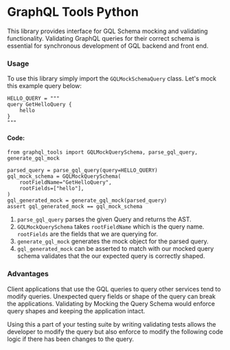 # GraphQL Tools Python

This library provides interface for GQL Schema mocking and validating functionality. Validating GraphQL queries for
their correct schema is essential for synchronous development of GQL backend and front end.

### Usage

To use this library simply import the `GQLMockSchemaQuery` class. Let's mock this example query below:

```
HELLO_QUERY = """
query GetHelloQuery {
    hello
}
"""
```

#### Code:

```
from graphql_tools import GQLMockQuerySchema, parse_gql_query, generate_gql_mock

parsed_query = parse_gql_query(query=HELLO_QUERY)
gql_mock_schema = GQLMockQuerySchema(
	rootFieldName="GetHelloQuery",
	rootFields=["hello"],
)
gql_generated_mock = generate_gql_mock(parsed_query)
assert gql_generated_mock == gql_mock_schema
```

1. `parse_gql_query` parses the given Query and returns the AST.
2. `GQLMockQuerySchema` takes `rootFieldName` which is the query name. `rootFields` are the fields that we are querying for.
3. `generate_gql_mock` generates the mock object for the parsed query.
4. `gql_generated_mock` can be asserted to match with our mocked query schema validates that the our expected query
is correctly shaped.

### Advantages

Client applications that use the GQL queries to query other services tend to modify queries. Unexpected query fields
or shape of the query can break the applications. Validating by Mocking the Query Schema would enforce query shapes
and keeping the application intact.

Using this a part of your testing suite by writing validating tests allows the developer to modify the query but also
enforce to modify the following code logic if there has been changes to the query.
